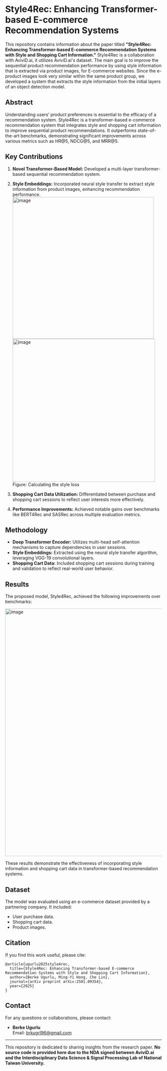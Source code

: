 # Style4Rec: Enhancing Transformer-based E-commerce Recommendation Systems

This repository contains information about the paper titled **"Style4Rec: Enhancing Transformer-based E-commerce Recommendation Systems with Style and Shopping Cart Information."**
Style4Rec is a collaboration with AviviD.ai, it utilizes AviviD.ai's dataset. The main goal is to improve the sequential product recommendation performance by using style information that is extracted via product images, for E-commerce websites. Since the e-product images look very similar within the same product group, we developed a system that extracts the style information from the initial layers of an object detection model. 

## Abstract

Understanding users’ product preferences is essential to the efficacy of a recommendation system. Style4Rec is a transformer-based e-commerce recommendation system that integrates style and shopping cart information to improve sequential product recommendations. It outperforms state-of-the-art benchmarks, demonstrating significant improvements across various metrics such as HR@5, NDCG@5, and MRR@5.

## Key Contributions

1. **Novel Transformer-Based Model:** Developed a multi-layer transformer-based sequential recommendation system.
2. **Style Embeddings:** Incorporated neural style transfer to extract style information from product images, enhancing recommendation performance.
   <img width="454" alt="image" src="https://github.com/user-attachments/assets/f156ce48-56ce-4ef5-a953-0407554cc0b3" />
   <img width="458" alt="image" src="https://github.com/user-attachments/assets/d9d6d3f7-e641-4d73-9b7b-b5ffcd673280" />
Figure: Calculating the style loss


4. **Shopping Cart Data Utilization:** Differentiated between purchase and shopping cart sessions to reflect user interests more effectively.
5. **Performance Improvements:** Achieved notable gains over benchmarks like BERT4Rec and SASRec across multiple evaluation metrics.

## Methodology

- **Deep Transformer Encoder:** Utilizes multi-head self-attention mechanisms to capture dependencies in user sessions.
- **Style Embeddings:** Extracted using the neural style transfer algorithm, leveraging VGG-19 convolutional layers.
- **Shopping Cart Data:** Included shopping cart sessions during training and validation to reflect real-world user behavior.

## Results

The proposed model, Style4Rec, achieved the following improvements over benchmarks:

<img width="793" alt="image" src="https://github.com/user-attachments/assets/4b950cdb-22bd-4aad-a43a-4c18b9f06adc" />

These results demonstrate the effectiveness of incorporating style information and shopping cart data in transformer-based recommendation systems.

## Dataset

The model was evaluated using an e-commerce dataset provided by a partnering company. It included:
- User purchase data.
- Shopping cart data.
- Product images.

## Citation

If you find this work useful, please cite:

```
@article{ugurlu2025style4rec,
  title={Style4Rec: Enhancing Transformer-based E-commerce Recommendation Systems with Style and Shopping Cart Information},
  author={Berke Ugurlu, Ming-Yi Hong, Che Lin},
  journal={arXiv preprint arXiv:2501.09354},
  year={2025}
}
```

## Contact

For any questions or collaborations, please contact:
- **Berke Ugurlu**  
  Email: brkugrl96@gmail.com

---

This repository is dedicated to sharing insights from the research paper.  **No source code is provided here due to the NDA signed between AviviD.ai and the Interdisciplinary Data Science & Signal Processing Lab of National Taiwan University.**
